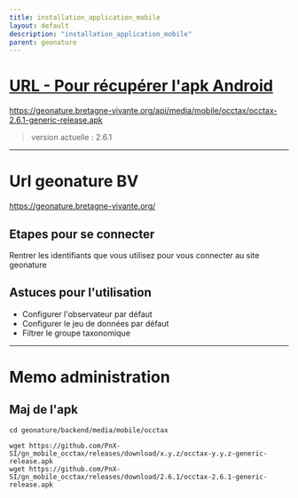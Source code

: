```yaml
---
title: installation_application_mobile
layout: default
description: "installation_application_mobile"
parent: geonature
---
```


# [URL - Pour récupérer l'apk Android](https://geonature.bretagne-vivante.org/api/media/mobile/occtax/occtax-2.6.1-generic-release.apk)

https://geonature.bretagne-vivante.org/api/media/mobile/occtax/occtax-2.6.1-generic-release.apk

> version actuelle : 2.6.1
-------------

# Url geonature BV
https://geonature.bretagne-vivante.org/

## Etapes pour se connecter
Rentrer les identifiants que vous utilisez pour vous connecter au site geonature

## Astuces pour l'utilisation 

- Configurer l'observateur par défaut
- Configurer le jeu de données par défaut
- Filtrer le groupe taxonomique

-------------

# Memo administration
## Maj de l'apk
```
cd geonature/backend/media/mobile/occtax

wget https://github.com/PnX-SI/gn_mobile_occtax/releases/download/x.y.z/occtax-y.y.z-generic-release.apk
wget https://github.com/PnX-SI/gn_mobile_occtax/releases/download/2.6.1/occtax-2.6.1-generic-release.apk
```